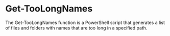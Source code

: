 # Get-TooLongNames
The Get-TooLongNames function is a PowerShell script that generates a list of files and folders with names that are too long in a specified path.
